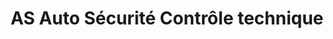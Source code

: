 ---
title: "AS Auto Sécurité Contrôle technique"
url: /arnouville/as-auto-securite-controle-technique/
shop: réparation de voitures
---
